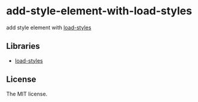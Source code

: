 # add-style-element-with-load-styles

add style element with [load-styles](https://github.com/webmodules/load-styles)

## Libraries

- [load-styles](https://github.com/webmodules/load-styles)

## License

The MIT license.
